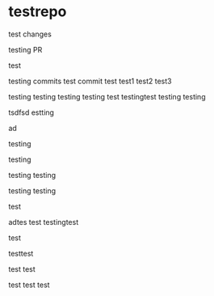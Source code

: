 # testrepo

test changes

testing PR

test


testing commits
test commit
test
test1
test2
test3

testing
testing
testing
testing
test
testingtest
testing
testing

tsdfsd
estting

ad

testing

testing


testing
testing

testing
testing

test

adtes
test
testingtest

test

testtest

test
test

test
test
test
